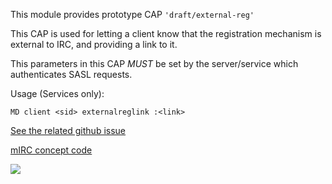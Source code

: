 This module provides prototype CAP `'draft/external-reg'`

This CAP is used for letting a client know that the registration mechanism is external to IRC, and providing a link to it.

This parameters in this CAP *MUST* be set by the server/service which authenticates SASL requests.


Usage (Services only):

`MD client <sid> externalreglink :<link>`


[See the related github issue](https://github.com/ircv3/ircv3-ideas/issues/89)

[mIRC concept code](https://github.com/ValwareIRC/mIRC-scripts/cap-external-reg/)

![](https://valware.uk/wp-content/uploads/2022/03/Screenshot-from-2022-03-17-13-34-22.png)
